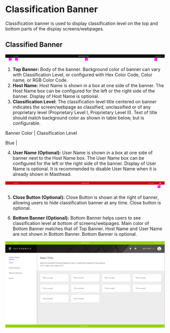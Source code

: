 # Classification Banner

Classification banner is used to display classification level on the top and bottom parts of the display screens/webpages.

## Classified Banner

![](img/black.png)

1. **Top Banner:** Body of the banner. Background color of banner can vary with Classification Level, or configured with Hex Color Code, Color name, or RGB Color Code.
2. **Host Name:** Host Name is shown in a box at one side of the banner. The Host Name box can be configured for the left or the right side of the banner. Display of Host Name is optional.
3. **Classification Level:** The classification level title centered on banner indicates the screen/webpage as classified, unclassified or of any proprietary level (Proprietary Level I, Proprietary Level II). Text of title should match background color as shown in table below, but is configurable.

Banner Color | Classification Level

Blue | 


4. **User Name (Optional):** User Name is shown in a box at one side of banner next to the Host Name box. The User Name box can be configured for the left or the right side of the banner. Display of User Name is optional. It is recommended to disable User Name when it is already shown in Masthead.

![](img/red_close.png)

5. **Close Button (Optional):** Close Button is shown at the right of banner, allowing users to hide classification banner at any time. Close button is optional.

6. **Bottom Banner (Optional):** Bottom Banner helps users to see classification level at bottom of screens/webpages. Main color of Bottom Banner matches that of Top Banner. Host Name and User Name are not shown in Bottom Banner. Bottom Banner is optional.

![](img/green.png)

